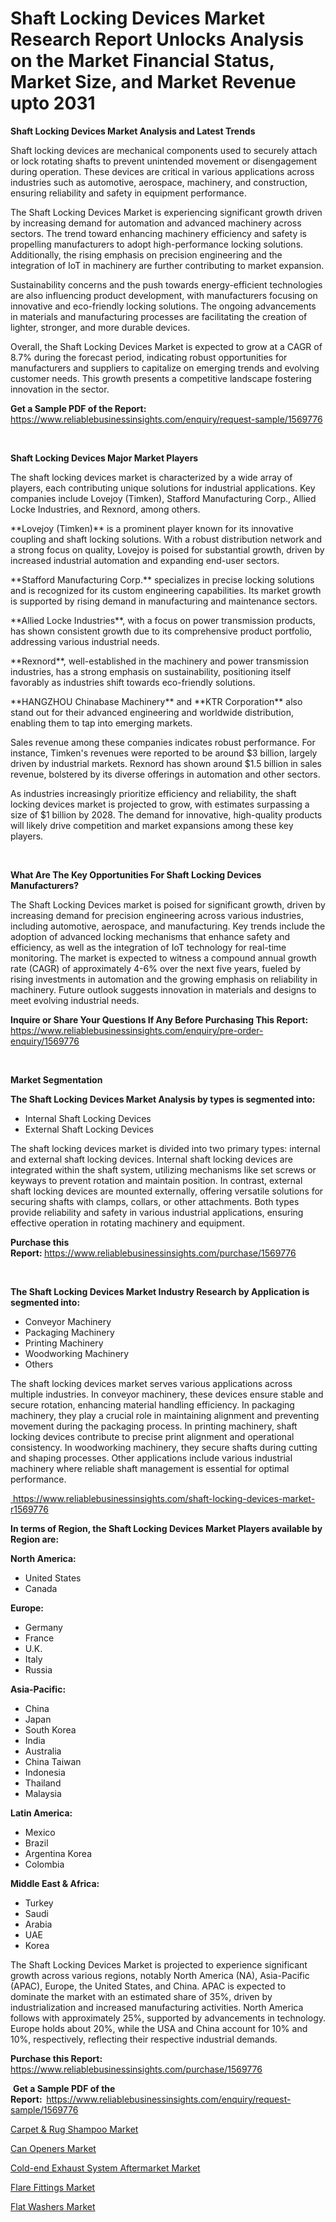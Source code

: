 <p><h1>Shaft Locking Devices Market Research Report Unlocks Analysis on the Market Financial Status, Market Size, and Market Revenue upto 2031</h1></p><p><strong>Shaft Locking Devices Market Analysis and Latest Trends</strong></p>
<p><p>Shaft locking devices are mechanical components used to securely attach or lock rotating shafts to prevent unintended movement or disengagement during operation. These devices are critical in various applications across industries such as automotive, aerospace, machinery, and construction, ensuring reliability and safety in equipment performance.</p><p>The Shaft Locking Devices Market is experiencing significant growth driven by increasing demand for automation and advanced machinery across sectors. The trend toward enhancing machinery efficiency and safety is propelling manufacturers to adopt high-performance locking solutions. Additionally, the rising emphasis on precision engineering and the integration of IoT in machinery are further contributing to market expansion.</p><p>Sustainability concerns and the push towards energy-efficient technologies are also influencing product development, with manufacturers focusing on innovative and eco-friendly locking solutions. The ongoing advancements in materials and manufacturing processes are facilitating the creation of lighter, stronger, and more durable devices.</p><p>Overall, the Shaft Locking Devices Market is expected to grow at a CAGR of 8.7% during the forecast period, indicating robust opportunities for manufacturers and suppliers to capitalize on emerging trends and evolving customer needs. This growth presents a competitive landscape fostering innovation in the sector.</p></p>
<p><strong>Get a Sample PDF of the Report:&nbsp;</strong> <a href="https://www.reliablebusinessinsights.com/enquiry/request-sample/1569776?utm_campaign=1121&utm_medium=2&utm_source=Github&utm_content=ia&utm_term=14102024&utm_id=shaft-locking-devices">https://www.reliablebusinessinsights.com/enquiry/request-sample/1569776</a></p>
<p>&nbsp;</p>
<p><strong>Shaft Locking Devices Major Market Players</strong></p>
<p><p>The shaft locking devices market is characterized by a wide array of players, each contributing unique solutions for industrial applications. Key companies include Lovejoy (Timken), Stafford Manufacturing Corp., Allied Locke Industries, and Rexnord, among others.</p><p>**Lovejoy (Timken)** is a prominent player known for its innovative coupling and shaft locking solutions. With a robust distribution network and a strong focus on quality, Lovejoy is poised for substantial growth, driven by increased industrial automation and expanding end-user sectors. </p><p>**Stafford Manufacturing Corp.** specializes in precise locking solutions and is recognized for its custom engineering capabilities. Its market growth is supported by rising demand in manufacturing and maintenance sectors. </p><p>**Allied Locke Industries**, with a focus on power transmission products, has shown consistent growth due to its comprehensive product portfolio, addressing various industrial needs. </p><p>**Rexnord**, well-established in the machinery and power transmission industries, has a strong emphasis on sustainability, positioning itself favorably as industries shift towards eco-friendly solutions.</p><p>**HANGZHOU Chinabase Machinery** and **KTR Corporation** also stand out for their advanced engineering and worldwide distribution, enabling them to tap into emerging markets.</p><p>Sales revenue among these companies indicates robust performance. For instance, Timken's revenues were reported to be around $3 billion, largely driven by industrial markets. Rexnord has shown around $1.5 billion in sales revenue, bolstered by its diverse offerings in automation and other sectors.</p><p>As industries increasingly prioritize efficiency and reliability, the shaft locking devices market is projected to grow, with estimates surpassing a size of $1 billion by 2028. The demand for innovative, high-quality products will likely drive competition and market expansions among these key players.</p></p>
<p>&nbsp;</p>
<p><strong>What Are The Key Opportunities For Shaft Locking Devices Manufacturers?</strong></p>
<p><p>The Shaft Locking Devices market is poised for significant growth, driven by increasing demand for precision engineering across various industries, including automotive, aerospace, and manufacturing. Key trends include the adoption of advanced locking mechanisms that enhance safety and efficiency, as well as the integration of IoT technology for real-time monitoring. The market is expected to witness a compound annual growth rate (CAGR) of approximately 4-6% over the next five years, fueled by rising investments in automation and the growing emphasis on reliability in machinery. Future outlook suggests innovation in materials and designs to meet evolving industrial needs.</p></p>
<p><strong>Inquire or Share Your Questions If Any Before Purchasing This Report:</strong> <a href="https://www.reliablebusinessinsights.com/enquiry/pre-order-enquiry/1569776?utm_campaign=1121&utm_medium=2&utm_source=Github&utm_content=ia&utm_term=14102024&utm_id=shaft-locking-devices">https://www.reliablebusinessinsights.com/enquiry/pre-order-enquiry/1569776</a></p>
<p>&nbsp;</p>
<p><strong>Market Segmentation</strong></p>
<p><strong>The Shaft Locking Devices Market Analysis by types is segmented into:</strong></p>
<p><ul><li>Internal Shaft Locking Devices</li><li>External Shaft Locking Devices</li></ul></p>
<p><p>The shaft locking devices market is divided into two primary types: internal and external shaft locking devices. Internal shaft locking devices are integrated within the shaft system, utilizing mechanisms like set screws or keyways to prevent rotation and maintain position. In contrast, external shaft locking devices are mounted externally, offering versatile solutions for securing shafts with clamps, collars, or other attachments. Both types provide reliability and safety in various industrial applications, ensuring effective operation in rotating machinery and equipment.</p></p>
<p><strong>Purchase this Report:&nbsp;</strong><a href="https://www.reliablebusinessinsights.com/purchase/1569776?utm_campaign=1121&utm_medium=2&utm_source=Github&utm_content=ia&utm_term=14102024&utm_id=shaft-locking-devices">https://www.reliablebusinessinsights.com/purchase/1569776</a></p>
<p>&nbsp;</p>
<p><strong>The Shaft Locking Devices Market Industry Research by Application is segmented into:</strong></p>
<p><ul><li>Conveyor Machinery</li><li>Packaging Machinery</li><li>Printing Machinery</li><li>Woodworking Machinery</li><li>Others</li></ul></p>
<p><p>The shaft locking devices market serves various applications across multiple industries. In conveyor machinery, these devices ensure stable and secure rotation, enhancing material handling efficiency. In packaging machinery, they play a crucial role in maintaining alignment and preventing movement during the packaging process. In printing machinery, shaft locking devices contribute to precise print alignment and operational consistency. In woodworking machinery, they secure shafts during cutting and shaping processes. Other applications include various industrial machinery where reliable shaft management is essential for optimal performance.</p></p>
<p><a href="https://www.reliablebusinessinsights.com/shaft-locking-devices-market-r1569776?utm_campaign=1121&utm_medium=2&utm_source=Github&utm_content=ia&utm_term=14102024&utm_id=shaft-locking-devices">&nbsp;https://www.reliablebusinessinsights.com/shaft-locking-devices-market-r1569776</a></p>
<p><strong>In terms of Region, the Shaft Locking Devices Market Players available by Region are:</strong></p>
<p>
    <p> <strong> North America: </strong>
        <ul>
            <li>United States</li>
            <li>Canada</li>
        </ul>
        </p> 
    <p> <strong> Europe: </strong>
        <ul>
            <li>Germany</li>
            <li>France</li>
            <li>U.K.</li>
            <li>Italy</li>
            <li>Russia</li>
        </ul>
        </p> 
    <p> <strong> Asia-Pacific: </strong>
        <ul>
            <li>China</li>
            <li>Japan</li>
            <li>South Korea</li>
            <li>India</li>
            <li>Australia</li>
            <li>China Taiwan</li>
            <li>Indonesia</li>
            <li>Thailand</li>
            <li>Malaysia</li>
        </ul>
        </p> 
    <p> <strong> Latin America: </strong>
        <ul>
            <li>Mexico</li>
            <li>Brazil</li>
            <li>Argentina Korea</li>
            <li>Colombia</li>
        </ul>
        </p> 
    <p> <strong> Middle East & Africa: </strong>
        <ul>
            <li>Turkey</li>
            <li>Saudi</li>
            <li>Arabia</li>
            <li>UAE</li>
            <li>Korea</li>
        </ul>
    </p>
    </p>
<p><p>The Shaft Locking Devices Market is projected to experience significant growth across various regions, notably North America (NA), Asia-Pacific (APAC), Europe, the United States, and China. APAC is expected to dominate the market with an estimated share of 35%, driven by industrialization and increased manufacturing activities. North America follows with approximately 25%, supported by advancements in technology. Europe holds about 20%, while the USA and China account for 10% and 10%, respectively, reflecting their respective industrial demands.</p></p>
<p><strong>Purchase this Report: </strong><a href="https://www.reliablebusinessinsights.com/purchase/1569776?utm_campaign=1121&utm_medium=2&utm_source=Github&utm_content=ia&utm_term=14102024&utm_id=shaft-locking-devices">https://www.reliablebusinessinsights.com/purchase/1569776</a></p>
<p>&nbsp;<strong>Get a Sample PDF of the Report:&nbsp;&nbsp;</strong><a href="https://www.reliablebusinessinsights.com/enquiry/request-sample/1569776?utm_campaign=1121&utm_medium=2&utm_source=Github&utm_content=ia&utm_term=14102024&utm_id=shaft-locking-devices">https://www.reliablebusinessinsights.com/enquiry/request-sample/1569776</a></p>
<p><strong></strong></p>
<p><p><a href="https://www.linkedin.com/pulse/carpet-rug-shampoo-market-size-share-trends-analysis-report-qvbgf?utm_campaign=1121&utm_medium=2&utm_source=Github&utm_content=ia&utm_term=14102024&utm_id=shaft-locking-devices">Carpet & Rug Shampoo Market</a></p><p><a href="https://www.linkedin.com/pulse/global-perspectives-can-openers-market-trends-forecast-2024-35nwe?trk=public_post_embed_feed-article-content&utm_campaign=1121&utm_medium=2&utm_source=Github&utm_content=ia&utm_term=14102024&utm_id=shaft-locking-devices">Can Openers Market</a></p><p><a href="https://www.linkedin.com/pulse/cold-end-exhaust-system-aftermarket-spectrum-usage-patterns-yj0ke?trk=public_post_embed_feed-article-content&utm_campaign=1121&utm_medium=2&utm_source=Github&utm_content=ia&utm_term=14102024&utm_id=shaft-locking-devices">Cold-end Exhaust System Aftermarket Market</a></p><p><a href="https://github.com/kaufmannDavid16/Market-Research-Report-List-1/blob/main/flare-fittings-market.md?utm_campaign=1121&utm_medium=2&utm_source=Github&utm_content=ia&utm_term=14102024&utm_id=shaft-locking-devices">Flare Fittings Market</a></p><p><a href="https://github.com/Alanbrewer218/Market-Research-Report-List-1/blob/main/flat-washers-market.md?utm_campaign=1121&utm_medium=2&utm_source=Github&utm_content=ia&utm_term=14102024&utm_id=shaft-locking-devices">Flat Washers Market</a></p></p>
